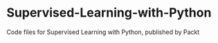 # Supervised-Learning-with-Python
Code files for Supervised Learning with Python, published by Packt
